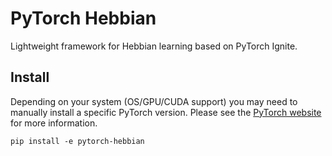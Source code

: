 # PyTorch Hebbian
Lightweight framework for Hebbian learning based on PyTorch Ignite.

## Install
Depending on your system (OS/GPU/CUDA support) you may need to manually install a specific PyTorch version.
Please see the [PyTorch website](https://pytorch.org/get-started/locally/) for more information.
```shell script
pip install -e pytorch-hebbian
```
